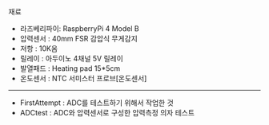 재료  

- 라즈베리파이: RaspberryPi 4 Model B
- 압력센서 : 40mm FSR 감압식 무게감지
- 저항 : 10K옴
- 릴레이 : 아두이노 4채널 5V 릴레이
- 발열패드 : Heating pad 15*5cm
- 온도센서 : NTC 서미스터 프로브[온도센서]

---
- FirstAttempt : ADC를 테스트하기 위해서 작업한 것
- ADCtest : ADC와 압력센서로 구성한 압력측정 의자 테스트

